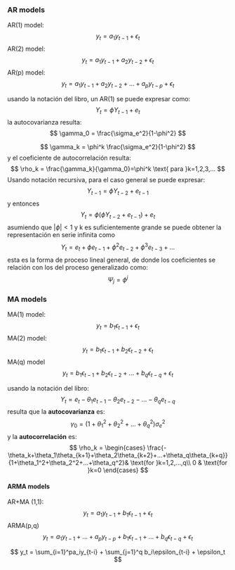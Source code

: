 ### AR models



AR(1) model:
$$
y_t = a_1 y_{t-1}+\epsilon_t
$$
AR(2) model:
$$
y_t = a_1 y_{t-1}+a_2 y_{t-2}+\epsilon_t
$$
AR(p) model:
$$
y_t = a_1 y_{t-1}+a_2 y_{t-2}+...+a_p y_{t-p}+\epsilon_t
$$



usando la notación del libro, un AR(1) se puede expresar como:
$$
Y_t = \phi Y_{t-1}+e_t
$$
la autocovarianza resulta:
$$
\gamma_0 = \frac{\sigma_e^2}{1-\phi^2}
$$

$$
\gamma_k = \phi^k  \frac{\sigma_e^2}{1-\phi^2}
$$
y el coeficiente de autocorrelación resulta:
$$
\rho_k = \frac{\gamma_k}{\gamma_0}=\phi^k \text{   para }k=1,2,3,... 
$$
Usando notación recursiva, para el caso general se puede expresar:
$$
Y_{t-1} = \phi Y_{t-2}+e_{t-1}
$$
y entonces
$$
Y_t = \phi(\phi Y_{t-2}+e_{t-1})+e_t
$$
asumiendo que $|\phi|<1$ y k es suficientemente grande se puede obtener la representación en serie infinita como
$$
Y_t = e_t + \phi e_{t-1} + \phi^2 e_{t-2}+ \phi^3 e_{t-3}+ ...
$$
esta es la forma de proceso lineal general, de donde los coeficientes se relación con los del proceso generalizado como:
$$
\Psi_j = \phi^j
$$


### MA models



MA(1) model:
$$
y_t = b_1\epsilon_{t-1}+\epsilon_t
$$
MA(2) model:
$$
y_t = b_1\epsilon_{t-1}+b_2\epsilon_{t-2}+\epsilon_t
$$
MA(q) model
$$
y_t = b_1\epsilon_{t-1}+b_2\epsilon_{t-2}+...+b_q\epsilon_{t-q}+\epsilon_t
$$

usando la notación del libro: 
$$
Y_t = e_t - \theta_1e_{t-1} - \theta_2e_{t-2}-...- \theta_qe_{t-q}
$$
resulta que la **autocovarianza** es: 
$$
\gamma_0=(1+\theta_1^2+\theta_2^2+...+\theta_q^2)\sigma_e^2
$$
y la **autocorrelación** es:
$$
\rho_k = 
\begin{cases}
\frac{-\theta_k+\theta_1\theta_{k+1}+\theta_2\theta_{k+2}+...+\theta_q\theta_{k+q}}{1+\theta_1^2+\theta_2^2+...+\theta_q^2}& \text{for }k=1,2,...,q\\
0 & \text{for }k=0
\end{cases}
$$




#### ARMA  models

AR+MA (1,1):
$$
y_t = a_1y_{t-1} + b_1\epsilon_{t-1}+\epsilon_t
$$
ARMA(p,q)
$$
y_t = a_1y_{t-1} + ... + a_py_{t-p} + b_1\epsilon_{t-1} +...+b_q\epsilon_{t-q} +\epsilon_t
$$

$$
y_t = \sum_{i=1}^pa_iy_{t-i} + \sum_{j=1}^q b_i\epsilon_{t-i} + \epsilon_t
$$

